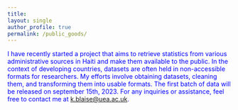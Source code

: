 ```yaml
---
title: 
layout: single 
author_profile: true 
permalink: /public_goods/
---
```


<span style="color:blue"> I have recently started a project that aims to retrieve statistics from various administrative sources in Haiti and make them available to the public. In the context of developing countries, datasets are often held in non-accessible formats for researchers. My efforts involve obtaining datasets, cleaning them, and transforming them into usable formats. The first batch of data will be released on september 15th, 2023. For any inquiries or assistance, feel free to contact me at k.blaise@uea.ac.uk.</span> 
